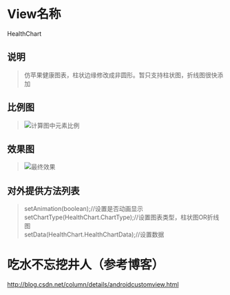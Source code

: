 # View名称
HealthChart
## 说明
> 仿苹果健康图表，柱状边缘修改成非圆形。暂只支持柱状图，折线图很快添加
## 比例图
>![](https://github.com/wujia28762/HealthChart/blob/master/line.png "计算图中元素比例")
## 效果图
>![](https://github.com/wujia28762/HealthChart/blob/master/finalImage.png "最终效果")
## 对外提供方法列表
>setAnimation(boolean);//设置是否动画显示<br>
>setChartType(HealthChart.ChartType);//设置图表类型，柱状图OR折线图<br>
>setData(HealthChart.HealthChartData);//设置数据<br>
# 吃水不忘挖井人（参考博客）
http://blog.csdn.net/column/details/androidcustomview.html

